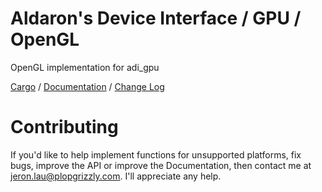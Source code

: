 # Aldaron's Device Interface / GPU / OpenGL
OpenGL implementation for adi_gpu

[Cargo](https://crates.io/crates/adi_gpu_opengl) /
[Documentation](https://docs.rs/adi_gpu_opengl) /
[Change Log](http://plopgrizzly.com/adi_gpu_opengl/changelog.html)

# Contributing
If you'd like to help implement functions for unsupported platforms, fix bugs,
improve the API or improve the Documentation, then contact me at
jeron.lau@plopgrizzly.com. I'll appreciate any help.